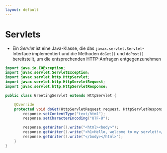 ```yaml
---
layout: default
---
```


<Footer
    text="☕️ Java-Web-Technologien"
/>

# Servlets <SubHeading text="Kurzüberblick"/>

<div class="grid grid-cols-12 gap-6">
<div class="col-span-12">

- Ein _Servlet_ ist eine Java-Klasse, die das `javax.servlet.Servlet`-Interface implementiert und die Methoden `doGet()` und `doPost()` bereitstellt, um die entsprechenden HTTP-Anfragen entgegenzunehmen

</div>
<div class="col-span-12">

```java
import java.io.IOException;
import javax.servlet.ServletException;
import javax.servlet.http.HttpServlet;
import javax.servlet.http.HttpServletRequest;
import javax.servlet.http.HttpServletResponse;

public class GreetingServlet extends HttpServlet {

    @Override
    protected void doGet(HttpServletRequest request, HttpServletResponse response) throws ServletException, IOException {
        response.setContentType("text/html");
        response.setCharacterEncoding("UTF-8");

        response.getWriter().write("<html><body>");
        response.getWriter().write("<h1>Hello, welcome to my servlet!</h1>");
        response.getWriter().write("</body></html>");
    }
}
```

</div>
</div>

<!-- <PageNumber/> -->
